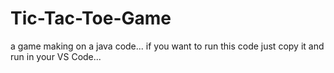 # Tic-Tac-Toe-Game
a game making on a java code...
if you want to run this code just copy it and run in your VS Code...
